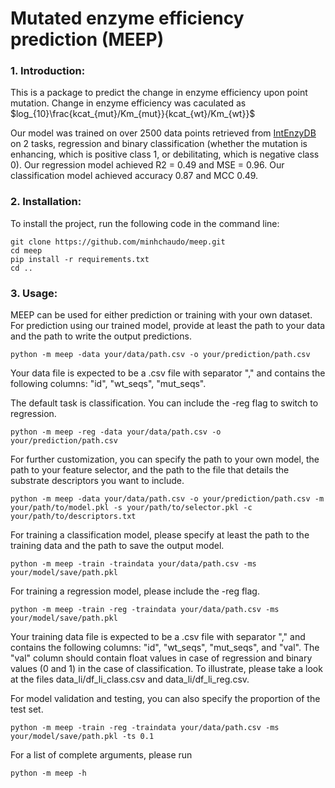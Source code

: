 # Mutated enzyme efficiency prediction (MEEP)

### 1. Introduction:

This is a package to predict the change in enzyme efficiency upon point mutation. Change in enzyme efficiency was caculated as $log_{10}\frac{kcat_{mut}/Km_{mut}}{kcat_{wt}/Km_{wt}}$

Our model was trained on over 2500 data points retrieved from [IntEnzyDB](https://intenzydb.accre.vanderbilt.edu) on 2 tasks, regression and binary classification (whether the mutation is enhancing, which is positive class 1, or debilitating, which is negative class 0). Our regression model achieved R2 = 0.49 and MSE = 0.96. Our classification model achieved accuracy 0.87 and MCC 0.49.

### 2. Installation:

To install the project, run the following code in the command line:

```
git clone https://github.com/minhchaudo/meep.git
cd meep
pip install -r requirements.txt
cd ..
```

### 3. Usage:

MEEP can be used for either prediction or training with your own dataset.
For prediction using our trained model, provide at least the path to your data and the path to write the output predictions.

```
python -m meep -data your/data/path.csv -o your/prediction/path.csv
```

Your data file is expected to be a .csv file with separator "," and contains the following columns: "id", "wt_seqs", "mut_seqs".

The default task is classification. You can include the -reg flag to switch to regression.

```
python -m meep -reg -data your/data/path.csv -o your/prediction/path.csv
```

For further customization, you can specify the path to your own model, the path to your feature selector, and the path to the file that details the substrate descriptors you want to include.

```
python -m meep -data your/data/path.csv -o your/prediction/path.csv -m your/path/to/model.pkl -s your/path/to/selector.pkl -c your/path/to/descriptors.txt
```

For training a classification model, please specify at least the path to the training data and the path to save the output model.

```
python -m meep -train -traindata your/data/path.csv -ms your/model/save/path.pkl
```

For training a regression model, please include the -reg flag.

```
python -m meep -train -reg -traindata your/data/path.csv -ms your/model/save/path.pkl
```

Your training data file is expected to be a .csv file with separator "," and contains the following columns: "id", "wt_seqs", "mut_seqs", and "val". The "val" column should contain float values in case of regression and binary values (0 and 1) in the case of classification. To illustrate, please take a look at the files data_li/df_li_class.csv and data_li/df_li_reg.csv.

For model validation and testing, you can also specify the proportion of the test set.

```
python -m meep -train -reg -traindata your/data/path.csv -ms your/model/save/path.pkl -ts 0.1
```

For a list of complete arguments, please run

```
python -m meep -h
```
